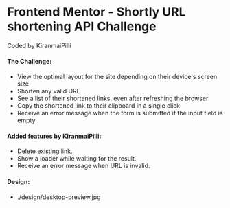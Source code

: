 # Frontend Mentor - Shortly URL shortening API Challenge
Coded by KiranmaiPilli

#### The Challenge: 
- View the optimal layout for the site depending on their device's screen size
- Shorten any valid URL
- See a list of their shortened links, even after refreshing the browser
- Copy the shortened link to their clipboard in a single click
- Receive an error message when the form is submitted if the input field is empty

#### Added features by KiranmaiPilli:
- Delete existing link.
- Show a loader while waiting for the result.
- Receive an error message when URL is invalid.

#### Design: 
- ./design/desktop-preview.jpg
